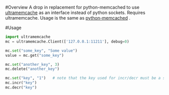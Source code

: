 #Overview
A drop in replacement for python-memcached to use [ultramemcache](https://github.com/esnme/ultramemcache) as an interface instead of python sockets. Requires ultramemcache. Usage is the same as [python-memcached](http://www.tummy.com/Community/software/python-memcached/) .

#Usage
```python
import ultramemcache
mc = ultramemcache.Client(['127.0.0.1:11211'], debug=0)

mc.set("some_key", "Some value")
value = mc.get("some_key")

mc.set("another_key", 3)
mc.delete("another_key")

mc.set("key", "1")   # note that the key used for incr/decr must be a string.
mc.incr("key")
mc.decr("key")
````